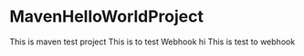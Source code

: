 # MavenHelloWorldProject

This is maven test project
This is to test Webhook hi
This is test to webhook
